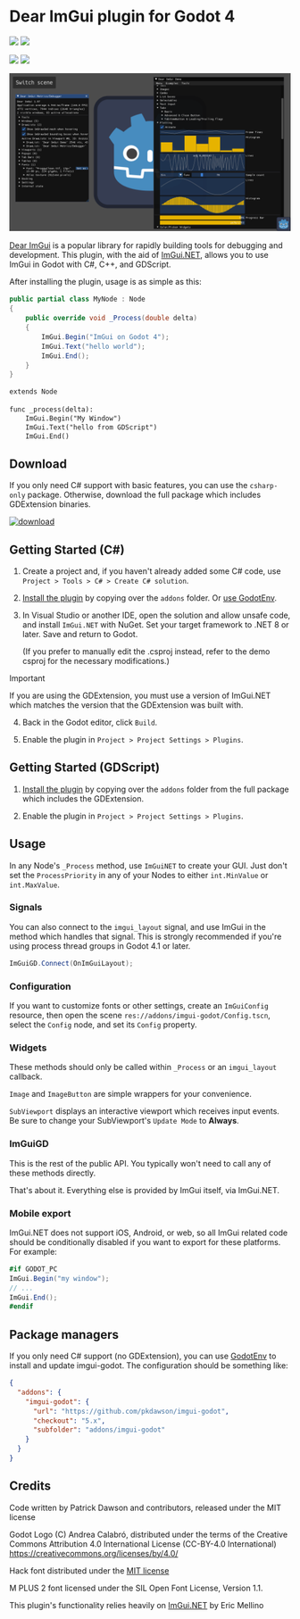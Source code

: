 # Dear ImGui plugin for Godot 4

![](https://img.shields.io/static/v1?label=Godot&message=4.2&color=blue&logo=godotengine)
![](https://img.shields.io/static/v1?label=Godot&message=4.3&color=blue&logo=godotengine)

![](https://github.com/pkdawson/imgui-godot/actions/workflows/dotnet.yml/badge.svg)
![](https://github.com/pkdawson/imgui-godot/actions/workflows/godot.yml/badge.svg)

![screenshot](doc/screenshot.png)

[Dear ImGui](https://github.com/ocornut/imgui) is a popular library for rapidly building tools for debugging and development. This plugin, with the aid of [ImGui.NET](https://github.com/ImGuiNET/ImGui.NET), allows you to use ImGui in Godot with C#, C++, and GDScript.

After installing the plugin, usage is as simple as this:

```csharp
public partial class MyNode : Node
{
    public override void _Process(double delta)
    {
        ImGui.Begin("ImGui on Godot 4");
        ImGui.Text("hello world");
        ImGui.End();
    }
}
```

```gdscript
extends Node

func _process(delta):
    ImGui.Begin("My Window")
    ImGui.Text("hello from GDScript")
    ImGui.End()
```

## Download

If you only need C# support with basic features, you can use the `csharp-only` package. Otherwise,
download the full package which includes GDExtension binaries.

[![download](https://img.shields.io/static/v1?label=imgui-godot&message=latest%20release&color=blueviolet&logo=github)](https://github.com/pkdawson/imgui-godot/releases/latest)

## Getting Started (C#)

1. Create a project and, if you haven't already added some C# code, use `Project > Tools > C# > Create C# solution`.

2. [Install the plugin](https://docs.godotengine.org/en/stable/tutorials/plugins/editor/installing_plugins.html) by copying over the `addons` folder. Or [use GodotEnv](#package-managers).

3. In Visual Studio or another IDE, open the solution and allow unsafe code, and install `ImGui.NET` with NuGet. Set your target framework to .NET 8 or later. Save and return to Godot.

    (If you prefer to manually edit the .csproj instead, refer to the demo csproj for the necessary modifications.)

> [!IMPORTANT]
> If you are using the GDExtension, you must use a version of ImGui.NET which matches the version that the GDExtension was built with.

4. Back in the Godot editor, click `Build`.

5. Enable the plugin in `Project > Project Settings > Plugins`.

## Getting Started (GDScript)

1. [Install the plugin](https://docs.godotengine.org/en/stable/tutorials/plugins/editor/installing_plugins.html) by copying over the `addons` folder from the full package which includes
the GDExtension.

2. Enable the plugin in `Project > Project Settings > Plugins`.

## Usage

In any Node's `_Process` method, use `ImGuiNET` to create your GUI. Just don't set the `ProcessPriority` in any of your Nodes to either `int.MinValue` or `int.MaxValue`.

### Signals

You can also connect to the `imgui_layout` signal, and use ImGui in the method which handles that signal. This is strongly recommended if you're using process thread groups in Godot 4.1 or later.

```csharp
ImGuiGD.Connect(OnImGuiLayout);
```

### Configuration

If you want to customize fonts or other settings, create an `ImGuiConfig` resource, then open the
scene `res://addons/imgui-godot/Config.tscn`, select the `Config` node, and set its `Config`
property.

### Widgets

These methods should only be called within `_Process` or an `imgui_layout` callback.

`Image` and `ImageButton` are simple wrappers for your convenience.

`SubViewport` displays an interactive viewport which receives input events. Be sure to change your SubViewport's `Update Mode` to **Always**.

### ImGuiGD

This is the rest of the public API. You typically won't need to call any of these methods directly.

That's about it. Everything else is provided by ImGui itself, via ImGui.NET.

### Mobile export

ImGui.NET does not support iOS, Android, or web, so all ImGui related code should be conditionally disabled if you want to export for these platforms. For example:

```csharp
#if GODOT_PC
ImGui.Begin("my window");
// ...
ImGui.End();
#endif
```

## Package managers

If you only need C# support (no GDExtension), you can use [GodotEnv](https://github.com/chickensoft-games/GodotEnv/)
to install and update imgui-godot. The configuration should be something like:

```json
{
  "addons": {
    "imgui-godot": {
      "url": "https://github.com/pkdawson/imgui-godot",
      "checkout": "5.x",
      "subfolder": "addons/imgui-godot"
    }
  }
}
```

## Credits

Code written by Patrick Dawson and contributors, released under the MIT license

Godot Logo (C) Andrea Calabró, distributed under the terms of the Creative Commons Attribution 4.0 International License (CC-BY-4.0 International) <https://creativecommons.org/licenses/by/4.0/>

Hack font distributed under the [MIT license](https://github.com/source-foundry/Hack/blob/master/LICENSE.md)

M PLUS 2 font licensed under the SIL Open Font License, Version 1.1.

This plugin's functionality relies heavily on [ImGui.NET](https://github.com/ImGuiNET/ImGui.NET) by Eric Mellino
